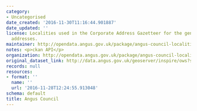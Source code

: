 ```yaml
---
category:
- Uncategorised
date_created: '2016-11-30T11:16:44.901887'
date_updated: ''
license: Localities used in the Corporate Address Gazetteer for the generation of
  addresses.
maintainer: http://opendata.angus.gov.uk/package/angus-council-localities
notes: <p>ckan API</p>
organization: http://opendata.angus.gov.uk/package/angus-council-localities
original_dataset_link: http://data.angus.gov.uk/geoserver/inspire/ows?service=WFS&version=1.0.0&request=GetFeature&typeName=inspire:gaz_localities&outputFormat=application%2Fjson&srsName=EPSG:3857
records: null
resources:
- format: ''
  name: ''
  url: '2016-11-28T12:24:55.913048'
schema: default
title: Angus Council
---
```

